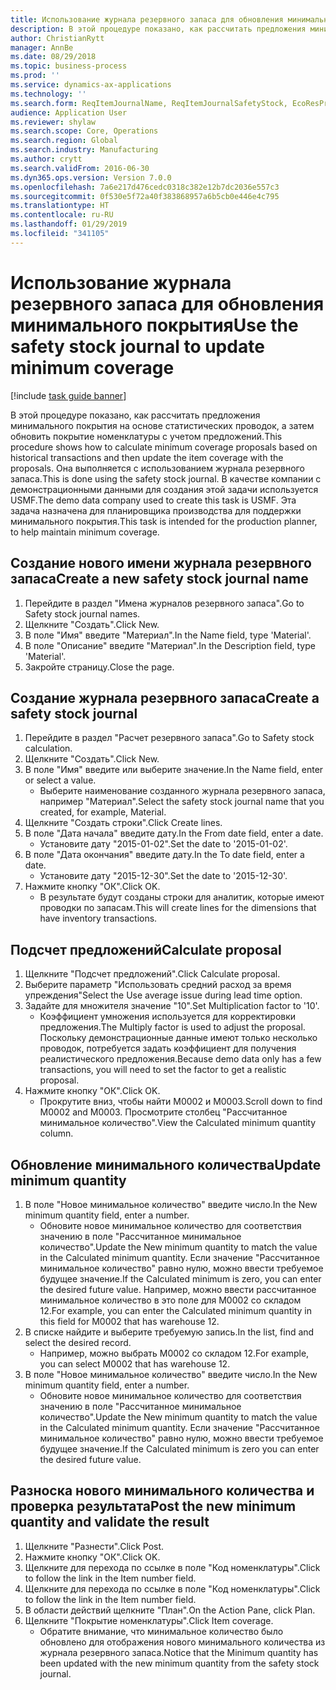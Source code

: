 ```yaml
---
title: Использование журнала резервного запаса для обновления минимального покрытия
description: В этой процедуре показано, как рассчитать предложения минимального покрытия на основе статистических проводок, а затем обновить покрытие номенклатуры с учетом предложений.
author: ChristianRytt
manager: AnnBe
ms.date: 08/29/2018
ms.topic: business-process
ms.prod: ''
ms.service: dynamics-ax-applications
ms.technology: ''
ms.search.form: ReqItemJournalName, ReqItemJournalSafetyStock, EcoResProductInformationDialog, EcoResProductDetailsExtended, ReqItemTable
audience: Application User
ms.reviewer: shylaw
ms.search.scope: Core, Operations
ms.search.region: Global
ms.search.industry: Manufacturing
ms.author: crytt
ms.search.validFrom: 2016-06-30
ms.dyn365.ops.version: Version 7.0.0
ms.openlocfilehash: 7a6e217d476cedc0318c382e12b7dc2036e557c3
ms.sourcegitcommit: 0f530e5f72a40f383868957a6b5cb0e446e4c795
ms.translationtype: HT
ms.contentlocale: ru-RU
ms.lasthandoff: 01/29/2019
ms.locfileid: "341105"
---
```

# <a name="use-the-safety-stock-journal-to-update-minimum-coverage"></a><span data-ttu-id="a087f-103">Использование журнала резервного запаса для обновления минимального покрытия</span><span class="sxs-lookup"><span data-stu-id="a087f-103">Use the safety stock journal to update minimum coverage</span></span>

[!include [task guide banner](../../includes/task-guide-banner.md)]

<span data-ttu-id="a087f-104">В этой процедуре показано, как рассчитать предложения минимального покрытия на основе статистических проводок, а затем обновить покрытие номенклатуры с учетом предложений.</span><span class="sxs-lookup"><span data-stu-id="a087f-104">This procedure shows how to calculate minimum coverage proposals based on historical transactions and then update the item coverage with the proposals.</span></span> <span data-ttu-id="a087f-105">Она выполняется с использованием журнала резервного запаса.</span><span class="sxs-lookup"><span data-stu-id="a087f-105">This is done using the safety stock journal.</span></span> <span data-ttu-id="a087f-106">В качестве компании с демонстрационными данными для создания этой задачи используется USMF.</span><span class="sxs-lookup"><span data-stu-id="a087f-106">The demo data company used to create this task is USMF.</span></span> <span data-ttu-id="a087f-107">Эта задача назначена для планировщика производства для поддержки минимального покрытия.</span><span class="sxs-lookup"><span data-stu-id="a087f-107">This task is intended for the production planner, to help maintain minimum coverage.</span></span>


## <a name="create-a-new-safety-stock-journal-name"></a><span data-ttu-id="a087f-108">Создание нового имени журнала резервного запаса</span><span class="sxs-lookup"><span data-stu-id="a087f-108">Create a new safety stock journal name</span></span>
1. <span data-ttu-id="a087f-109">Перейдите в раздел "Имена журналов резервного запаса".</span><span class="sxs-lookup"><span data-stu-id="a087f-109">Go to Safety stock journal names.</span></span>
2. <span data-ttu-id="a087f-110">Щелкните "Создать".</span><span class="sxs-lookup"><span data-stu-id="a087f-110">Click New.</span></span>
3. <span data-ttu-id="a087f-111">В поле "Имя" введите "Материал".</span><span class="sxs-lookup"><span data-stu-id="a087f-111">In the Name field, type 'Material'.</span></span>
4. <span data-ttu-id="a087f-112">В поле "Описание" введите "Материал".</span><span class="sxs-lookup"><span data-stu-id="a087f-112">In the Description field, type 'Material'.</span></span>
5. <span data-ttu-id="a087f-113">Закройте страницу.</span><span class="sxs-lookup"><span data-stu-id="a087f-113">Close the page.</span></span>

## <a name="create-a-safety-stock-journal"></a><span data-ttu-id="a087f-114">Создание журнала резервного запаса</span><span class="sxs-lookup"><span data-stu-id="a087f-114">Create a safety stock journal</span></span>
1. <span data-ttu-id="a087f-115">Перейдите в раздел "Расчет резервного запаса".</span><span class="sxs-lookup"><span data-stu-id="a087f-115">Go to Safety stock calculation.</span></span>
2. <span data-ttu-id="a087f-116">Щелкните "Создать".</span><span class="sxs-lookup"><span data-stu-id="a087f-116">Click New.</span></span>
3. <span data-ttu-id="a087f-117">В поле "Имя" введите или выберите значение.</span><span class="sxs-lookup"><span data-stu-id="a087f-117">In the Name field, enter or select a value.</span></span>
    * <span data-ttu-id="a087f-118">Выберите наименование созданного журнала резервного запаса, например "Материал".</span><span class="sxs-lookup"><span data-stu-id="a087f-118">Select the safety stock journal name that you created, for example, Material.</span></span>  
4. <span data-ttu-id="a087f-119">Щелкните "Создать строки".</span><span class="sxs-lookup"><span data-stu-id="a087f-119">Click Create lines.</span></span>
5. <span data-ttu-id="a087f-120">В поле "Дата начала" введите дату.</span><span class="sxs-lookup"><span data-stu-id="a087f-120">In the From date field, enter a date.</span></span>
    * <span data-ttu-id="a087f-121">Установите дату "2015-01-02".</span><span class="sxs-lookup"><span data-stu-id="a087f-121">Set the date to '2015-01-02'.</span></span>  
6. <span data-ttu-id="a087f-122">В поле "Дата окончания" введите дату.</span><span class="sxs-lookup"><span data-stu-id="a087f-122">In the To date field, enter a date.</span></span>
    * <span data-ttu-id="a087f-123">Установите дату "2015-12-30".</span><span class="sxs-lookup"><span data-stu-id="a087f-123">Set the date to '2015-12-30'.</span></span>  
7. <span data-ttu-id="a087f-124">Нажмите кнопку "OК".</span><span class="sxs-lookup"><span data-stu-id="a087f-124">Click OK.</span></span>
    * <span data-ttu-id="a087f-125">В результате будут созданы строки для аналитик, которые имеют проводки по запасам.</span><span class="sxs-lookup"><span data-stu-id="a087f-125">This will create lines for the dimensions that have inventory transactions.</span></span>  

## <a name="calculate-proposal"></a><span data-ttu-id="a087f-126">Подсчет предложений</span><span class="sxs-lookup"><span data-stu-id="a087f-126">Calculate proposal</span></span>
1. <span data-ttu-id="a087f-127">Щелкните "Подсчет предложений".</span><span class="sxs-lookup"><span data-stu-id="a087f-127">Click Calculate proposal.</span></span>
2. <span data-ttu-id="a087f-128">Выберите параметр "Использовать средний расход за время упреждения"</span><span class="sxs-lookup"><span data-stu-id="a087f-128">Select the Use average issue during lead time option.</span></span>
3. <span data-ttu-id="a087f-129">Задайте для множителя значение "10".</span><span class="sxs-lookup"><span data-stu-id="a087f-129">Set Multiplication factor to '10'.</span></span>
    * <span data-ttu-id="a087f-130">Коэффициент умножения используется для корректировки предложения.</span><span class="sxs-lookup"><span data-stu-id="a087f-130">The Multiply factor is used to adjust the proposal.</span></span> <span data-ttu-id="a087f-131">Поскольку демонстрационные данные имеют только несколько проводок, потребуется задать коэффициент для получения реалистического предложения.</span><span class="sxs-lookup"><span data-stu-id="a087f-131">Because demo data only has a few transactions, you will need to set the factor to get a realistic proposal.</span></span>  
4. <span data-ttu-id="a087f-132">Нажмите кнопку "OК".</span><span class="sxs-lookup"><span data-stu-id="a087f-132">Click OK.</span></span>
    * <span data-ttu-id="a087f-133">Прокрутите вниз, чтобы найти M0002 и M0003.</span><span class="sxs-lookup"><span data-stu-id="a087f-133">Scroll down to find M0002 and M0003.</span></span> <span data-ttu-id="a087f-134">Просмотрите столбец "Рассчитанное минимальное количество".</span><span class="sxs-lookup"><span data-stu-id="a087f-134">View the Calculated minimum quantity column.</span></span>   

## <a name="update-minimum-quantity"></a><span data-ttu-id="a087f-135">Обновление минимального количества</span><span class="sxs-lookup"><span data-stu-id="a087f-135">Update minimum quantity</span></span>
1. <span data-ttu-id="a087f-136">В поле "Новое минимальное количество" введите число.</span><span class="sxs-lookup"><span data-stu-id="a087f-136">In the New minimum quantity field, enter a number.</span></span>
    * <span data-ttu-id="a087f-137">Обновите новое минимальное количество для соответствия значению в поле "Рассчитанное минимальное количество".</span><span class="sxs-lookup"><span data-stu-id="a087f-137">Update the New minimum quantity to match the value in the Calculated minimum quantity.</span></span> <span data-ttu-id="a087f-138">Если значение "Рассчитанное минимальное количество" равно нулю, можно ввести требуемое будущее значение.</span><span class="sxs-lookup"><span data-stu-id="a087f-138">If the Calculated minimum is zero,  you can enter the desired future value.</span></span> <span data-ttu-id="a087f-139">Например, можно ввести рассчитанное минимальное количество в это поле для M0002 со складом 12.</span><span class="sxs-lookup"><span data-stu-id="a087f-139">For example, you can enter the Calculated minimum quantity in this field for M0002 that has warehouse 12.</span></span>  
2. <span data-ttu-id="a087f-140">В списке найдите и выберите требуемую запись.</span><span class="sxs-lookup"><span data-stu-id="a087f-140">In the list, find and select the desired record.</span></span>
    * <span data-ttu-id="a087f-141">Например, можно выбрать M0002 со складом 12.</span><span class="sxs-lookup"><span data-stu-id="a087f-141">For example, you can select M0002 that has warehouse 12.</span></span>  
3. <span data-ttu-id="a087f-142">В поле "Новое минимальное количество" введите число.</span><span class="sxs-lookup"><span data-stu-id="a087f-142">In the New minimum quantity field, enter a number.</span></span>
    * <span data-ttu-id="a087f-143">Обновите новое минимальное количество для соответствия значению в поле "Рассчитанное минимальное количество".</span><span class="sxs-lookup"><span data-stu-id="a087f-143">Update the New minimum quantity to match the value in the Calculated minimum quantity.</span></span> <span data-ttu-id="a087f-144">Если значение "Рассчитанное минимальное количество" равно нулю, можно ввести требуемое будущее значение.</span><span class="sxs-lookup"><span data-stu-id="a087f-144">If the Calculated minimum is zero you can enter the desired future value.</span></span>  

## <a name="post-the-new-minimum-quantity-and-validate-the-result"></a><span data-ttu-id="a087f-145">Разноска нового минимального количества и проверка результата</span><span class="sxs-lookup"><span data-stu-id="a087f-145">Post the new minimum quantity and validate the result</span></span>
1. <span data-ttu-id="a087f-146">Щелкните "Разнести".</span><span class="sxs-lookup"><span data-stu-id="a087f-146">Click Post.</span></span>
2. <span data-ttu-id="a087f-147">Нажмите кнопку "OК".</span><span class="sxs-lookup"><span data-stu-id="a087f-147">Click OK.</span></span>
3. <span data-ttu-id="a087f-148">Щелкните для перехода по ссылке в поле "Код номенклатуры".</span><span class="sxs-lookup"><span data-stu-id="a087f-148">Click to follow the link in the Item number field.</span></span>
4. <span data-ttu-id="a087f-149">Щелкните для перехода по ссылке в поле "Код номенклатуры".</span><span class="sxs-lookup"><span data-stu-id="a087f-149">Click to follow the link in the Item number field.</span></span>
5. <span data-ttu-id="a087f-150">В области действий щелкните "План".</span><span class="sxs-lookup"><span data-stu-id="a087f-150">On the Action Pane, click Plan.</span></span>
6. <span data-ttu-id="a087f-151">Щелкните "Покрытие номенклатуры".</span><span class="sxs-lookup"><span data-stu-id="a087f-151">Click Item coverage.</span></span>
    * <span data-ttu-id="a087f-152">Обратите внимание, что минимальное количество было обновлено для отображения нового минимального количества из журнала резервного запаса.</span><span class="sxs-lookup"><span data-stu-id="a087f-152">Notice that the Minimum quantity has been updated with the new minimum quantity from the safety stock journal.</span></span>  

